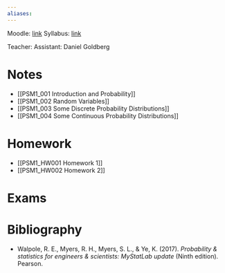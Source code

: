 ```yaml
---
aliases:
---
```



Moodle: [link](https://moodle24.technion.ac.il/course/view.php?id=3058)
Syllabus: [link](https://moodle24.technion.ac.il/mod/resource/view.php?id=166866)

Teacher: 
Assistant: Daniel Goldberg
# Notes

- [[PSM1_001 Introduction and Probability]]
- [[PSM1_002 Random Variables]]
- [[PSM1_003 Some Discrete Probability  Distributions]]
- [[PSM1_004 Some Continuous Probability Distributions]]

# Homework
- [[PSM1_HW001 Homework 1]]
- [[PSM1_HW002 Homework 2]]
# Exams

# Bibliography
- Walpole, R. E., Myers, R. H., Myers, S. L., & Ye, K. (2017). _Probability & statistics for engineers & scientists: MyStatLab update_ (Ninth edition). Pearson.